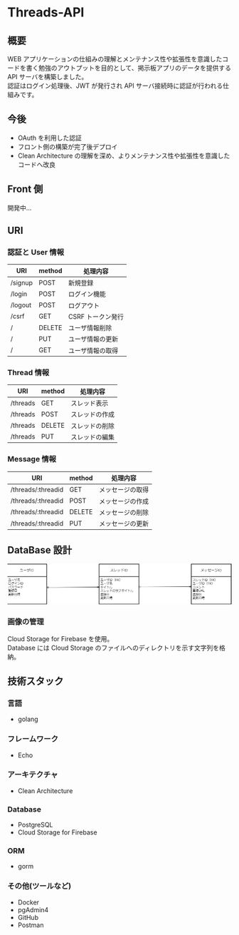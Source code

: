 # Threads-API

## 概要

WEB アプリケーションの仕組みの理解とメンテナンス性や拡張性を意識したコードを書く勉強のアウトプットを目的として、掲示板アプリのデータを提供する API サーバを構築しました。  
認証はログイン処理後、JWT が発行され API サーバ接続時に認証が行われる仕組みです。

## 今後

- OAuth を利用した認証
- フロント側の構築が完了後デプロイ
- Clean Architecture の理解を深め、よりメンテナンス性や拡張性を意識したコードへ改良

## Front 側

開発中...

## URI

### 認証と User 情報

| URI     | method | 処理内容          |
| ------- | ------ | ----------------- |
| /signup | POST   | 新規登録          |
| /login  | POST   | ログイン機能      |
| /logout | POST   | ログアウト        |
| /csrf   | GET    | CSRF トークン発行 |
| /       | DELETE | ユーザ情報削除    |
| /       | PUT    | ユーザ情報の更新  |
| /       | GET    | ユーザ情報の取得  |

### Thread 情報

| URI      | method | 処理内容       |
| -------- | ------ | -------------- |
| /threads | GET    | スレッド表示   |
| /threads | POST   | スレッドの作成 |
| /threads | DELETE | スレッドの削除 |
| /threads | PUT    | スレッドの編集 |

### Message 情報

| URI                | method | 処理内容         |
| ------------------ | ------ | ---------------- |
| /threads/:threadid | GET    | メッセージの取得 |
| /threads/:threadid | POST   | メッセージの作成 |
| /threads/:threadid | DELETE | メッセージの削除 |
| /threads/:threadid | PUT    | メッセージの更新 |

## DataBase 設計

![Alt text](Document/img/image.png)

### 画像の管理

Cloud Storage for Firebase を使用。  
Database には Cloud Storage のファイルへのディレクトリを示す文字列を格納。

## 技術スタック

### 言語

- golang

### フレームワーク

- Echo

### アーキテクチャ

- Clean Architecture

### Database

- PostgreSQL
- Cloud Storage for Firebase

### ORM

- gorm

### その他(ツールなど)

- Docker
- pgAdmin4
- GitHub
- Postman
